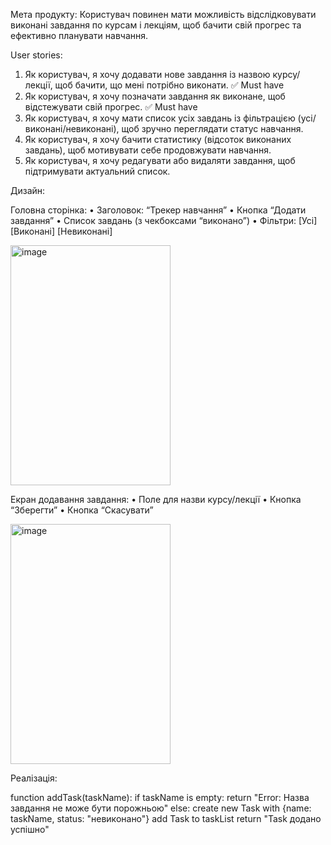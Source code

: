 Мета продукту:
Користувач повинен мати можливість відслідковувати виконані завдання по курсам і лекціям, 
щоб бачити свій прогрес та ефективно планувати навчання.

User stories:
1. Як користувач, я хочу додавати нове завдання із назвою курсу/лекції, щоб бачити, що мені потрібно виконати. ✅ Must have
2. Як користувач, я хочу позначати завдання як виконане, щоб відстежувати свій прогрес. ✅ Must have
3. Як користувач, я хочу мати список усіх завдань із фільтрацією (усі/виконані/невиконані), щоб зручно переглядати статус навчання.
4. Як користувач, я хочу бачити статистику (відсоток виконаних завдань), щоб мотивувати себе продовжувати навчання.
5. Як користувач, я хочу редагувати або видаляти завдання, щоб підтримувати актуальний список.

Дизайн:

Головна сторінка:
 • Заголовок: “Трекер навчання”
 • Кнопка “Додати завдання”
 • Список завдань (з чекбоксами “виконано”)
 • Фільтри: [Усі] [Виконані] [Невиконані]
 
<img width="256" height="384" alt="image" src="https://github.com/user-attachments/assets/3d9ad801-8d68-4246-8107-b200f446788f" />

Екран додавання завдання:
 • Поле для назви курсу/лекції
 • Кнопка “Зберегти”
 • Кнопка “Скасувати”
 
<img width="256" height="384" alt="image" src="https://github.com/user-attachments/assets/e27b87ab-b2a0-47d9-8f0c-acff9b985d40" />

Реалізація:

  function addTask(taskName):
    if taskName is empty:
        return "Error: Назва завдання не може бути порожньою"
    else:
        create new Task with {name: taskName, status: "невиконано"}
        add Task to taskList
        return "Task додано успішно"
